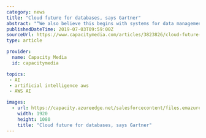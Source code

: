 ```yaml
---
category: news
title: "Cloud future for databases, says Gartner"
abstract: "“We also believe this begins with systems for data management solutions for analytics (DMSA) use cases — such as data warehousing, data lakes and other use cases where data is used for analytics, artificial intelligence (AI) and machine learning (ML"
publishedDateTime: 2019-07-03T09:59:00Z
sourceUrl: https://www.capacitymedia.com/articles/3823826/cloud-future-for-databases-says-gartner
type: article

provider:
  name: Capacity Media
  id: capacitymedia

topics:
 - AI
 - artificial intelligence aws
 - AWS AI

images:
  - url: https://capacity.azureedge.net/salesforcecontent/files.emazure.internal/DATA-PROD-01/seg_cdn/data/public/event/a01D0000019hOUZIA2/documents/WebThumbnailLogo/v0/2019 event logos for website5.png
    width: 1920
    height: 1080
    title: "Cloud future for databases, says Gartner"
---
```

